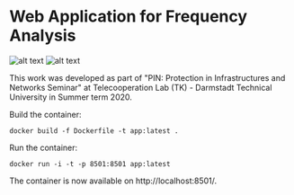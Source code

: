 # Web Application for Frequency Analysis
![alt text](https://github.com/gled0n/Frequency-Analysis-WebApp/blob/master/graph_scr.png)
![alt text](https://github.com/gled0n/Frequency-Analysis-WebApp/blob/master/table_scr.png)

This work was developed as part of "PIN: Protection in Infrastructures and Networks Seminar" at Telecooperation Lab (TK) - Darmstadt Technical University in Summer term 2020.

Build the container:
```docker
docker build -f Dockerfile -t app:latest .
```

Run the container:
```docker
docker run -i -t -p 8501:8501 app:latest
```

The container is now available on http://localhost:8501/.
